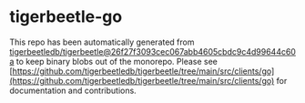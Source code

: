 # tigerbeetle-go
This repo has been automatically generated from [tigerbeetledb/tigerbeetle@26f27f3093cec067abb4605cbdc9c4d99644c60a](https://github.com/tigerbeetledb/tigerbeetle/commit/26f27f3093cec067abb4605cbdc9c4d99644c60a) to keep binary blobs out of the monorepo. Please see [https://github.com/tigerbeetledb/tigerbeetle/tree/main/src/clients/go](https://github.com/tigerbeetledb/tigerbeetle/tree/main/src/clients/go) for documentation and contributions.

